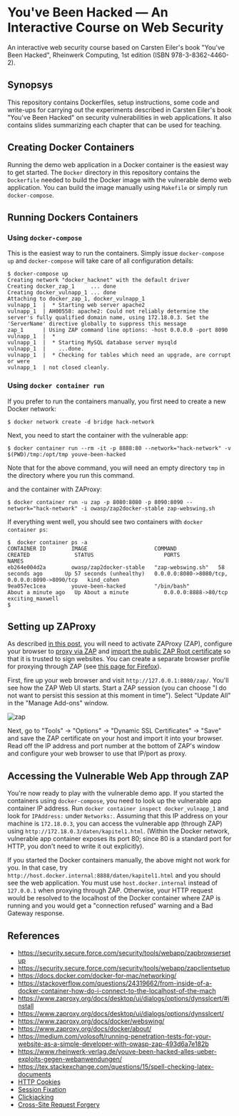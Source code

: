 # You've Been Hacked &mdash; An Interactive Course on Web Security
An interactive web security course based on Carsten Eiler's book "You've Been Hacked", Rheinwerk Computing, 1st edition (ISBN 978-3-8362-4460-2).

## Synopsys
This repository contains Dockerfiles, setup instructions, some code and write-ups for carrying out the experiments described in Carsten Eiler's book "You've Been Hacked" on security vulnerabilities in web applications. It also contains slides summarizing each chapter that can be used for teaching.

## Creating Docker Containers
Running the demo web application in a Docker container is the easiest way to get started. The `Docker` directory in this repository contains the `Dockerfile` needed to build the Docker image with the vulnerable demo web application. You can build the image manually using `Makefile` or simply run `docker-compose`.

## Running Dockers Containers
### Using `docker-compose`
This is the easiest way to run the containers. Simply issue `docker-compose up` and `docker-compose` will take care of all configuration details:

```shell
$ docker-compose up
Creating network "docker_hacknet" with the default driver
Creating docker_zap_1     ... done
Creating docker_vulnapp_1 ... done
Attaching to docker_zap_1, docker_vulnapp_1
vulnapp_1  |  * Starting web server apache2
vulnapp_1  | AH00558: apache2: Could not reliably determine the server's fully qualified domain name, using 172.18.0.3. Set the 'ServerName' directive globally to suppress this message
zap_1      | Using ZAP command line options: -host 0.0.0.0 -port 8090
vulnapp_1  |  * 
vulnapp_1  |  * Starting MySQL database server mysqld
vulnapp_1  |    ...done.
vulnapp_1  |  * Checking for tables which need an upgrade, are corrupt or were 
vulnapp_1  | not closed cleanly.

```


### Using `docker container run`
If you prefer to run the containers manually, you first need to create a new Docker network:
```shell
$ docker network create -d bridge hack-network
```
Next, you need to start the container with the vulnerable app:

```shell
$ docker container run --rm -it -p 8888:80 --network="hack-network" -v $(PWD)/tmp:/opt/tmp youve-been-hacked
```
Note that for the above command, you will need an empty directory `tmp` in the directory where you run this command.

and the container with ZAProxy:

```shell
$ docker container run -u zap -p 8080:8080 -p 8090:8090 --network="hack-network" -i owasp/zap2docker-stable zap-webswing.sh
```

If everything went well, you should see two containers with `docker container ps`:

```shell
$  docker container ps -a                                                                   
CONTAINER ID        IMAGE                     COMMAND             CREATED              STATUS                      PORTS                                            NAMES
eb264e004d2a        owasp/zap2docker-stable   "zap-webswing.sh"   58 seconds ago       Up 57 seconds (unhealthy)   0.0.0.0:8080->8080/tcp, 0.0.0.0:8090->8090/tcp   kind_cohen
9ea057ec1cea        youve-been-hacked         "/bin/bash"         About a minute ago   Up About a minute           0.0.0.0:8888->80/tcp                             exciting_maxwell
$
```

## Setting up ZAProxy
As described [in this post](https://www.zaproxy.org/docs/docker/webswing/), you will need to activate ZAProxy (ZAP), configure your browser to [proxy via ZAP](https://www.zaproxy.org/docs/desktop/start/proxies/) and [import the public ZAP Root certificate](https://www.zaproxy.org/docs/desktop/ui/dialogs/options/dynsslcert/#install) so that it is trusted to sign websites. You can create a separate browser profile for proxying through ZAP (see [this page for Firefox](https://support.mozilla.org/en-US/kb/profile-manager-create-remove-switch-firefox-profiles)).

First, fire up your web browser and visit `http://127.0.0.1:8080/zap/`. You'll see how the ZAP Web UI starts. Start a ZAP session (you can choose "I do not want to persist this session at this moment in time"). Select "Update All" in the "Manage Add-ons" window.

![zap](slides/img/zap-new-session-find-ip-address-and-port-for-proxy.png)

Next, go to "Tools" -> "Options" -> "Dynamic SSL Certificates" -> "Save" and save the ZAP certificate on your host and import it into your browser. Read off the IP address and port number at the bottom of ZAP's window and configure your web browser to use that IP/port as proxy. 

## Accessing the Vulnerable Web App through ZAP
You're now ready to play with the vulnerable demo app. If you started the containers using `docker-compose`, you need to look up the vulnerable app container IP address. Run `docker container inspect docker_vulnapp_1` and look for `IPAddress:` under `Networks:`. Assuming that this IP address on your machine is `172.18.0.3`, you can access the vulnerable app (through ZAP) using `http://172.18.0.3/daten/kapitel1.html`. (Within the Docker network, vulnerable app container exposes its port 80; since 80 is a standard port for HTTP, you don't need to write it out explicitly). 

If you started the Docker containers manually, the above might not work for you. In that case, try `http://host.docker.internal:8888/daten/kapitel1.html` and you should see the web application. You must use `host.docker.internal` instead of `127.0.0.1` when proxying through ZAP. Otherwise, your HTTP request would be resolved to the localhost of the Docker container where ZAP is running and you would get a "connection refused" warning and a Bad Gateway response.

## References
* https://security.secure.force.com/security/tools/webapp/zapbrowsersetup
* https://security.secure.force.com/security/tools/webapp/zapclientsetup
* https://docs.docker.com/docker-for-mac/networking/
* https://stackoverflow.com/questions/24319662/from-inside-of-a-docker-container-how-do-i-connect-to-the-localhost-of-the-mach
* https://www.zaproxy.org/docs/desktop/ui/dialogs/options/dynsslcert/#install
* https://www.zaproxy.org/docs/desktop/ui/dialogs/options/dynsslcert/
* https://www.zaproxy.org/docs/docker/webswing/
* https://www.zaproxy.org/docs/docker/about/
* https://medium.com/volosoft/running-penetration-tests-for-your-website-as-a-simple-developer-with-owasp-zap-493d6a7e182b
* https://www.rheinwerk-verlag.de/youve-been-hacked-alles-ueber-exploits-gegen-webanwendungen/
* https://tex.stackexchange.com/questions/15/spell-checking-latex-documents
* [HTTP Cookies](https://en.wikipedia.org/wiki/HTTP_cookie)
* [Session Fixation](https://en.wikipedia.org/wiki/Session_fixation)
* [Clickjacking](https://en.wikipedia.org/wiki/Clickjacking)
* [Cross-Site Request Forgery](https://en.wikipedia.org/wiki/Cross-site_request_forgery)
